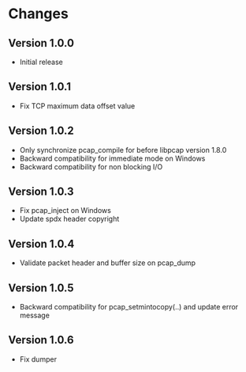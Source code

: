 <!--
SPDX-FileCopyrightText: 2020-2021 Pcap Project
SPDX-License-Identifier: MIT OR Apache-2.0
-->

# Changes

## Version 1.0.0

* Initial release


## Version 1.0.1

* Fix TCP maximum data offset value


## Version 1.0.2

* Only synchronize pcap_compile for before libpcap version 1.8.0
* Backward compatibility for immediate mode on Windows
* Backward compatibility for non blocking I/O 


## Version 1.0.3

* Fix pcap_inject on Windows
* Update spdx header copyright


## Version 1.0.4

* Validate packet header and buffer size on pcap_dump


## Version 1.0.5

* Backward compatibility for pcap_setmintocopy(..) and update error message


## Version 1.0.6

* Fix dumper
